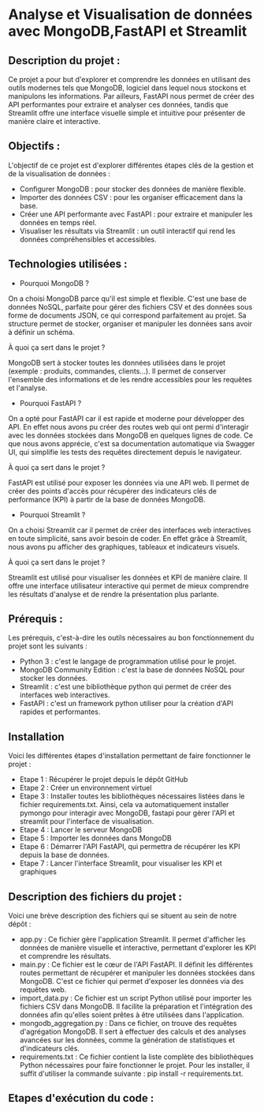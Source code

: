 # Analyse et Visualisation de données avec MongoDB,FastAPI et Streamlit

## Description du projet :
Ce projet a pour but d'explorer et comprendre les données en utilisant des outils modernes tels que MongoDB, logiciel dans lequel nous stockons et manipulons les informations. Par ailleurs, FastAPI nous permet de créer des API performantes pour extraire et analyser ces données, tandis que Streamlit offre une interface visuelle simple et intuitive pour présenter de manière claire et interactive.


## Objectifs : 
L'objectif de ce projet est d'explorer différentes étapes clés de la gestion et de la visualisation de données :

- Configurer MongoDB : pour stocker des données de manière flexible.
- Importer des données CSV : pour les organiser efficacement dans la base.
- Créer une API performante avec FastAPI : pour extraire et manipuler les données en temps réel.
- Visualiser les résultats via Streamlit : un outil interactif qui rend les données compréhensibles et accessibles.

## Technologies utilisées : 
- Pourquoi MongoDB ?

On a choisi MongoDB parce qu'il est simple et flexible. C'est une base de données NoSQL, parfaite pour gérer des fichiers CSV et des données sous forme de documents JSON, ce qui correspond parfaitement au projet. Sa structure permet de stocker, organiser et manipuler les données sans avoir à définir un schéma.

À quoi ça sert dans le projet ?

MongoDB sert à stocker toutes les données utilisées dans le projet (exemple : produits, commandes, clients...). Il permet de conserver l'ensemble des informations et de les rendre accessibles pour les requêtes et l'analyse.

- Pourquoi FastAPI ?

On a opté pour FastAPI car il est rapide et moderne pour développer des API. En effet nous avons pu créer des routes web qui ont permi d'interagir avec les données stockées dans MongoDB en quelques lignes de code. Ce que nous avons apprécie, c'est sa documentation automatique via Swagger UI, qui simplifie les tests des requêtes directement depuis le navigateur.

À quoi ça sert dans le projet ?

FastAPI est utilisé pour exposer les données via une API web. Il permet de créer des points d'accès pour récupérer des indicateurs clés de performance (KPI) à partir de la base de données MongoDB.

- Pourquoi Streamlit ?

On a choisi Streamlit car il permet de créer des interfaces web interactives en toute simplicité, sans avoir besoin de coder. En effet grâce à Streamlit, nous avons pu afficher des graphiques, tableaux et indicateurs visuels.

À quoi ça sert dans le projet ?

Streamlit est utilisé pour visualiser les données et KPI de manière claire. Il offre une interface utilisateur interactive qui permet de mieux comprendre les résultats d'analyse et de rendre la présentation plus parlante.

## Prérequis :
Les prérequis, c'est-à-dire les outils nécessaires au bon fonctionnement du projet sont les suivants :

- Python 3 : c'est le langage de programmation utilisé pour le projet.
- MongoDB Community Edition : c'est la base de données NoSQL pour stocker les données.
- Streamlit : c'est une bibliothèque python qui permet de créer des interfaces web interactives.
- FastAPI : c'est un framework python utiliser pour la création d'API rapides et performantes.

## Installation

Voici les différentes étapes d'installation permettant de faire fonctionner le projet : 

- Etape 1 : Récupérer le projet depuis le dépôt GitHub
- Etape 2 : Créer un environnement virtuel
- Etape 3 : Installer toutes les bibliothèques nécessaires listées dans le fichier requirements.txt. Ainsi, cela va automatiquement installer pymongo pour interagir avec MongoDB, fastapi pour gérer l'API et streamlit pour l'interface de visualisation.
- Etape 4 : Lancer le serveur MongoDB
- Etape 5 : Importer les données dans MongoDB
- Etape 6 : Démarrer l'API FastAPI, qui permettra de récupérer les KPI depuis la base de données.
- Etape 7 : Lancer l'interface Streamlit, pour visualiser les KPI et graphiques 

## Description des fichiers du projet : 
Voici une brève description des fichiers qui se situent au sein de notre dépôt : 

- app.py : Ce fichier gère l'application Streamlit. Il permet d'afficher les données de manière visuelle et interactive, permettant d'explorer les KPI et comprendre les résultats.
- main.py : Ce fichier est le cœur de l'API FastAPI. Il définit les différentes routes permettant de récupérer et manipuler les données stockées dans MongoDB. C'est ce fichier qui permet d'exposer les données via des requêtes web.
- import_data.py : Ce fichier est un script Python utilisé pour importer les fichiers CSV dans MongoDB. Il facilite la préparation et l'intégration des données afin qu'elles soient prêtes à être utilisées dans l'application.
- mongodb_aggregation.py : Dans ce fichier, on trouve des requêtes d'agrégation MongoDB. Il sert à effectuer des calculs et des analyses avancées sur les données, comme la génération de statistiques et d'indicateurs clés.
- requirements.txt : Ce fichier contient la liste complète des bibliothèques Python nécessaires pour faire fonctionner le projet. Pour les installer, il suffit d'utiliser la commande suivante : pip install -r requirements.txt.

## Etapes d'exécution du code : 




